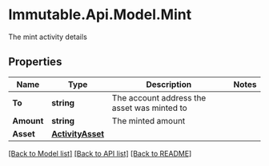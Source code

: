 # Immutable.Api.Model.Mint
The mint activity details

## Properties

Name | Type | Description | Notes
------------ | ------------- | ------------- | -------------
**To** | **string** | The account address the asset was minted to | 
**Amount** | **string** | The minted amount | 
**Asset** | [**ActivityAsset**](ActivityAsset.md) |  | 

[[Back to Model list]](../README.md#documentation-for-models) [[Back to API list]](../README.md#documentation-for-api-endpoints) [[Back to README]](../README.md)

